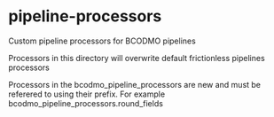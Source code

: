 # pipeline-processors
Custom pipeline processors for BCODMO pipelines

Processors in this directory will overwrite default frictionless pipelines processors

Processors in the bcodmo_pipeline_processors are new and must be referered to using their prefix. For example bcodmo_pipeline_processors.round_fields
